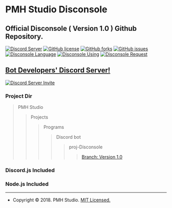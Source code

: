 PMH Studio Disconsole
========================
Official Disconsole ( Version 1.0 ) Github Repository.
--------------------------------------------------------------
[![Discord Server](https://discordapp.com/api/guilds/458629337264947221/widget.png?style=shield)](https://discord.gg/hfUam2F)
[![GitHub license](https://img.shields.io/github/license/PMHStudio/DiscordDisconsole.svg)](https://github.com/PMHStudio/DiscordDisconsole/blob/Disconsole-ver1/LICENSE)
[![GitHub forks](https://img.shields.io/github/forks/PMHStudio/DiscordDisconsole.svg)](https://github.com/PMHStudio/DiscordDisconsole/network)
[![GitHub issues](https://img.shields.io/github/issues/PMHStudio/DiscordDisconsole.svg)](https://github.com/PMHStudio/DiscordDisconsole/issues)
[![Disconsole Language](https://img.shields.io/badge/language-javascript-yellow.svg)](https://www.javascript.com)
[![Disconsole Using](https://img.shields.io/badge/using-node.js-green.svg)](https://nodejs.org)
[![Disconsole Request](https://img.shields.io/badge/request-discord.js-blue.svg)](https://discord.js.org)

## [**Bot Developers' Discord Server!**](https://discord.gg/kEnspqB)
[![Discord Server Invite](https://discordapp.com/api/guilds/458629337264947221/widget.png?style=banner3)](https://discord.gg/hfUam2F)

### Project Dir
> PMH Studio
>> Projects
>>> Programs
>>>> Discord bot
>>>>> proj-Disconsole
>>>>>> [Branch: Version 1.0](https://github.com/PMHStudio/DiscordDisconsole/branches)

### Discord.js Included
### Node.js Included

-------------------------------------------------------------

- Copyright &copy; 2018. PMH Studio. [MIT Licensed.](https://github.com/PMHStudio/DiscordDisconsole/blob/Disconsole-ver1/LICENSE)
